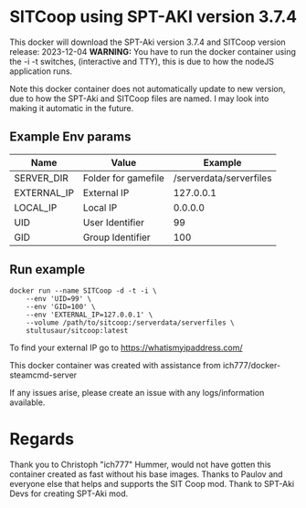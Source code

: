 # SITCoop using SPT-AKI version 3.7.4
This docker will download the SPT-Aki version 3.7.4 and SITCoop version release: 2023-12-04
**WARNING:** You have to run the docker container using the -i -t switches, (interactive and TTY), this is due to how the nodeJS application runs.

Note this docker container does not automatically update to new version, due to how the SPT-Aki and SITCoop files are named. I may look into making it automatic in the future.

## Example Env params
| Name | Value | Example |
| --- | --- | --- |
| SERVER_DIR | Folder for gamefile | /serverdata/serverfiles |
| EXTERNAL_IP | External IP | 127.0.0.1 |
| LOCAL_IP | Local IP | 0.0.0.0 |
| UID | User Identifier | 99 |
| GID | Group Identifier | 100 |

## Run example
```
docker run --name SITCoop -d -t -i \
	--env 'UID=99' \
	--env 'GID=100' \
    --env 'EXTERNAL_IP=127.0.0.1' \
    --volume /path/to/sitcoop:/serverdata/serverfiles \
    stultusaur/sitcoop:latest
```
To find your external IP go to https://whatismyipaddress.com/

This docker container was created with assistance from ich777/docker-steamcmd-server

If any issues arise, please create an issue with any logs/information available.

# Regards
Thank you to Christoph "ich777" Hummer, would not have gotten this container created as fast without his base images.
Thanks to Paulov and everyone else that helps and supports the SIT Coop mod.
Thank to SPT-Aki Devs for creating SPT-Aki mod.
